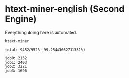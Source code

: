 # htext-miner-english (Second Engine)

Everything doing here is automated.

```
htext-miner

total: 9452/9523 (99.25443662711331%)

job0: 2132
job1: 2403
job2: 3221
job3: 1696
```